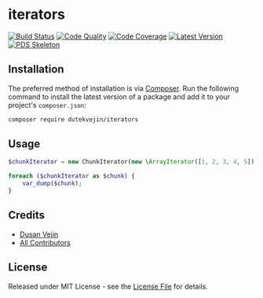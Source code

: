 # iterators

[![Build Status][ico-build]][link-build]
[![Code Quality][ico-code-quality]][link-code-quality]
[![Code Coverage][ico-code-coverage]][link-code-coverage]
[![Latest Version][ico-version]][link-packagist]
[![PDS Skeleton][ico-pds]][link-pds]

## Installation

The preferred method of installation is via [Composer](http://getcomposer.org/). Run the following command to install the latest version of a package and add it to your project's `composer.json`:

```bash
composer require dutekvejin/iterators
```

## Usage

``` php
$chunkIterator = new ChunkIterator(new \ArrayIterator([1, 2, 3, 4, 5]), 2);

foreach ($chunkIterator as $chunk) {
    var_dump($chunk);
}
```

## Credits

- [Dusan Vejin][link-author]
- [All Contributors][link-contributors]

## License

Released under MIT License - see the [License File](LICENSE) for details.


[ico-version]: https://img.shields.io/packagist/v/dutekvejin/iterators.svg
[ico-build]: https://travis-ci.org/dutekvejin/iterators.svg?branch=master
[ico-code-coverage]: https://img.shields.io/scrutinizer/coverage/g/dutekvejin/iterators.svg
[ico-code-quality]: https://img.shields.io/scrutinizer/g/dutekvejin/iterators.svg
[ico-pds]: https://img.shields.io/badge/pds-skeleton-blue.svg

[link-packagist]: https://packagist.org/packages/dutekvejin/iterators
[link-build]: https://travis-ci.org/dutekvejin/iterators
[link-code-coverage]: https://scrutinizer-ci.com/g/dutekvejin/iterators/code-structure
[link-code-quality]: https://scrutinizer-ci.com/g/dutekvejin/iterators
[link-pds]: https://github.com/php-pds/skeleton
[link-author]: https://github.com/dutekvejin
[link-contributors]: ../../contributors

